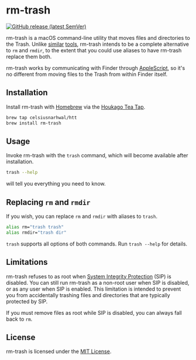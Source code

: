 # rm-trash

[![GitHub release (latest SemVer)](https://img.shields.io/github/v/release/celsiusnarhwal/rm-trash?logo=github&color=orange&logoColor=white&style=for-the-badge)](https://github.com/celsiusnarhwal/rm-trash/releases)

rm-trash is a macOS command-line utility that moves files and directories to the Trash.
Unlike [similar](https://github.com/ali-rantakari/trash) [tools](https://github.com/sindresorhus/macos-trash),
rm-trash intends to be a complete alternative to `rm` and `rmdir`, to the extent that you could use aliases
to have rm-trash replace them both.

rm-trash works by communicating with Finder
through [AppleScript](https://developer.apple.com/library/archive/documentation/AppleScript/Conceptual/AppleScriptLangGuide/introduction/ASLR_intro.html),
so it's no different from moving files to the Trash
from within Finder itself.

## Installation

Install rm-trash with [Homebrew](https://brew.sh) via
the [Houkago Tea Tap](https://github.com/celsiusnarhwal/homebrew-htt).

```bash
brew tap celsiusnarhwal/htt
brew install rm-trash
```

## Usage

Invoke rm-trash with the `trash` command, which will become available after installation.

```bash
trash --help
```

will tell you everything you need to know.

## Replacing `rm` and `rmdir`

If you wish, you can replace `rm` and `rmdir` with aliases to `trash`.

```bash
alias rm="trash trash"
alias rmdir="trash dir"
```

`trash` supports all options of both commands. Run `trash --help` for details.

## Limitations

rm-trash refuses to as root when [System Integrity Protection](https://support.apple.com/en-us/HT204899) (SIP) is
disabled.
You can still run rm-trash as a non-root user when SIP is disabled, or as any user when SIP is enabled. This limitation
is intended to prevent you from accidentally trashing files and directories that are typically protected by SIP.

If you must remove files as root while SIP is disabled, you can always fall back to `rm`.

## License

rm-trash is licensed under the [MIT License](LICENSE.md).